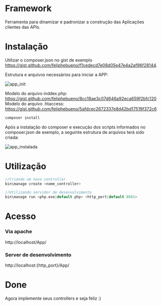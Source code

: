 # Framework
Ferramenta para dinamizar e padronizar a construção das Aplicações clientes das APIs.

# Instalação
Utilizar o composer.json no gist de exemplo https://gist.github.com/feliphebueno/f1cedecd7e08d05e47e4a2af96f28144.

Estrutura e arquivos necessários para iniciar a APP:

![app_init](https://cloud.githubusercontent.com/assets/6662338/21399135/15986a5e-c789-11e6-96e9-80c5b9bf9c27.jpg)

Modelo do arquivo inddex.php: https://gist.github.com/feliphebueno/8cc18ae3c07d646a92eca659f2bfc120
Modelo do arquivo .htaccess: https://gist.github.com/feliphebueno/5afdcec2672337e8d42bd17519f372c6

```PHP
composer install
```

Após a instalação do composer e execução dos scripts informados no composer.json de exemplo, a seguinte estrutura de arquivos terá sido criada:

![app_instalada](https://cloud.githubusercontent.com/assets/6662338/21399150/3441eaca-c789-11e6-96b4-b9903b052a89.jpg)

# Utilização

```PHP
//Criando um novo controller
bin\manage create <nome_controller>

//Utilizando servidor de desenvolvimento
bin\manage run <php.exe|default php> <http_port|default 8081>
```
# Acesso

### Via apache
http://localhost/App/

### Server de desenvolvimento
http://localhost:{http_port}/App/

# Done
Agora implemente seus controllers e seja feliz :)
